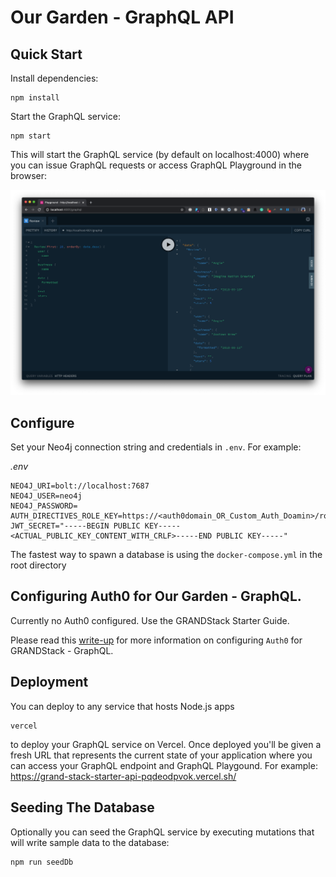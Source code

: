 # Our Garden - GraphQL API

## Quick Start

Install dependencies:

```
npm install
```

Start the GraphQL service:

```
npm start
```

This will start the GraphQL service (by default on localhost:4000) where you can issue GraphQL requests or access GraphQL Playground in the browser:

![GraphQL Playground](img/graphql-playground.png)

## Configure

Set your Neo4j connection string and credentials in `.env`. For example:

_.env_

```
NEO4J_URI=bolt://localhost:7687
NEO4J_USER=neo4j
NEO4J_PASSWORD=
AUTH_DIRECTIVES_ROLE_KEY=https://<auth0domain_OR_Custom_Auth_Doamin>/role
JWT_SECRET="-----BEGIN PUBLIC KEY-----<ACTUAL_PUBLIC_KEY_CONTENT_WITH_CRLF>-----END PUBLIC KEY-----"
```

The fastest way to spawn a database is using the `docker-compose.yml` in the root directory

## Configuring Auth0 for Our Garden - GraphQL.

Currently no Auth0 configured. Use the GRANDStack Starter Guide.

Please read this [write-up](auth0-howto.md) for more information on configuring `Auth0` for GRANDStack - GraphQL.


## Deployment

You can deploy to any service that hosts Node.js apps

```
vercel
```

to deploy your GraphQL service on Vercel. Once deployed you'll be given a fresh URL that represents the current state of your application where you can access your GraphQL endpoint and GraphQL Playgound. For example: https://grand-stack-starter-api-pqdeodpvok.vercel.sh/

## Seeding The Database

Optionally you can seed the GraphQL service by executing mutations that will write sample data to the database:

```
npm run seedDb
```
